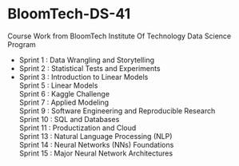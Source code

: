 # BloomTech-DS-41
Course Work from BloomTech Institute Of Technology Data Science Program 

- Sprint 1 : Data Wrangling and Storytelling  
- Sprint 2 : Statistical Tests and Experiments  
- Sprint 3 : Introduction to Linear Models  
Sprint 5 : Linear Models  
Sprint 6 : Kaggle Challenge  
Sprint 7 : Applied Modeling  
Sprint 9 : Software Engineering and Reproducible Research  
Sprint 10 : SQL and Databases  
Sprint 11 : Productization and Cloud  
Sprint 13 : Natural Language Processing (NLP)  
Sprint 14 : Neural Networks (NNs) Foundations  
Sprint 15 : Major Neural Network Architectures  
